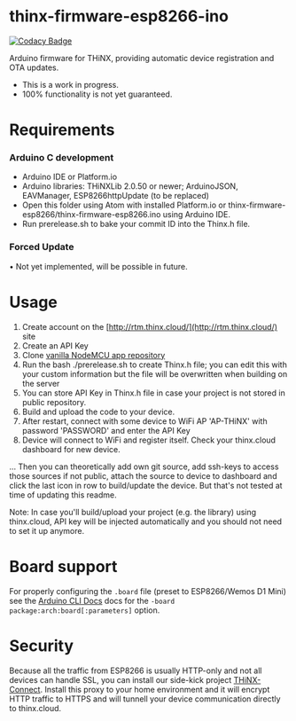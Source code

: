# thinx-firmware-esp8266-ino

[![Codacy Badge](https://api.codacy.com/project/badge/Grade/656ce88b25864d8b87d5c41848364253)](https://www.codacy.com/app/suculent/thinx-firmware-esp8266-ino?utm_source=github.com&utm_medium=referral&utm_content=suculent/thinx-firmware-esp8266-ino&utm_campaign=badger)

Arduino firmware for THiNX, providing automatic device registration and OTA updates.

* This is a work in progress.
* 100% functionality is not yet guaranteed.

# Requirements

### Arduino C development

- Arduino IDE or Platform.io
- Arduino libraries: THiNXLib 2.0.50 or newer; ArduinoJSON, EAVManager, ESP8266httpUpdate (to be replaced)
- Open this folder using Atom with installed Platform.io or thinx-firmware-esp8266/thinx-firmware-esp8266.ino using Arduino IDE.
- Run prerelease.sh to bake your commit ID into the Thinx.h file.

### Forced Update

• Not yet implemented, will be possible in future. 

# Usage

1. Create account on the [http://rtm.thinx.cloud/](http://rtm.thinx.cloud/) site
2. Create an API Key
3. Clone [vanilla NodeMCU app repository](https://github.com/suculent/thinx-firmware-esp8266) 
4. Run the bash ./prerelease.sh to create Thinx.h file; you can edit this with your custom information but the file will be overwritten when building on the server
5. You can store API Key in Thinx.h file in case your project is not stored in public repository.
6. Build and upload the code to your device.
7. After restart, connect with some device to WiFi AP 'AP-THiNX' with password 'PASSWORD' and enter the API Key
8. Device will connect to WiFi and register itself. Check your thinx.cloud dashboard for new device.

... Then you can theoretically add own git source, add ssh-keys to access those sources if not public, attach the source to device to dashboard and click the last icon in row to build/update the device. But that's not tested at time of updating this readme.


Note: In case you'll build/upload your project (e.g. the library) using thinx.cloud, API key will be injected automatically and you should not need to set it up anymore.

# Board support

For properly configuring the `.board` file (preset to ESP8266/Wemos D1 Mini) see the [Arduino CLI Docs](https://github.com/arduino/Arduino/blob/master/build/shared/manpage.adoc) docs for the `-board package:arch:board[:parameters]` option.

# Security

Because all the traffic from ESP8266 is usually HTTP-only and not all devices can handle SSL, you can install our side-kick project [THiNX-Connect](https://github.com/suculent/thinx-connect). Install this proxy to your home environment and it will encrypt HTTP traffic to HTTPS and will tunnell your device communication directly to thinx.cloud.

